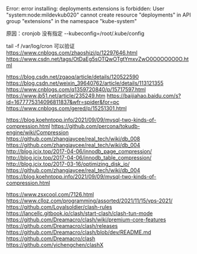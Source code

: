 Error: error installing: deployments.extensions is forbidden: User "system:node:mildevkub020" cannot create resource "deployments" in API group "extensions" in the namespace "kube-system"

原因：cronjob 没有指定 --kubeconfig=/root/.kube/config

tail -f /var/log/cron
可以验证
https://www.cnblogs.com/zhaoshizi/p/12297646.html
https://www.csdn.net/tags/OtDaEg5sOTQwOTgtYmxvZwO0O0OO0O0O.html

https://blog.csdn.net/zgaoq/article/details/120522590
https://blog.csdn.net/weixin_39640762/article/details/113121355
https://www.cnblogs.com/q1359720840/p/15717597.html
https://www.jb51.net/article/235249.htm
https://baijiahao.baidu.com/s?id=1677775314096811837&wfr=spider&for=pc
https://www.cnblogs.com/gered/p/15251301.html


https://blog.koehntopp.info/2021/09/09/mysql-two-kinds-of-compression.html
https://github.com/percona/tokudb-engine/wiki/Compression
https://github.com/zhangjaycee/real_tech/wiki/db_008
https://github.com/zhangjaycee/real_tech/wiki/db_004
http://blog.jcix.top/2017-04-06/innodb_page_compression/
http://blog.jcix.top/2017-04-06/innodb_table_compression/
http://blog.jcix.top/2017-03-16/optimizing_disk_io/
https://github.com/zhangjaycee/real_tech/wiki/db_004
https://blog.koehntopp.info/2021/09/09/mysql-two-kinds-of-compression.html



https://www.zsxcool.com/7126.html
https://www.clloz.com/programming/assorted/2021/11/15/vps-2021/
https://github.com/Loyalsoldier/clash-rules
https://lancellc.gitbook.io/clash/start-clash/clash-tun-mode
https://github.com/Dreamacro/clash/wiki/premium-core-features
https://github.com/Dreamacro/clash/releases
https://github.com/Dreamacro/clash/blob/dev/README.md
https://github.com/Dreamacro/clash
https://github.com/yichengchen/clashX
